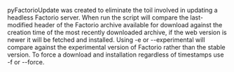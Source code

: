 pyFactorioUpdate was created to eliminate the toil involved in updating a 
headless Factorio server. When run the script will compare the last-modified 
header of the Factorio archive available for download against the creation time 
of the most recently downloaded archive, if the web version is newer it will be 
fetched and installed. Using -e or --experimental will compare against the 
experimental version of Factorio rather than the stable version. To force a 
download and installation regardless of timestamps use -f or --force.